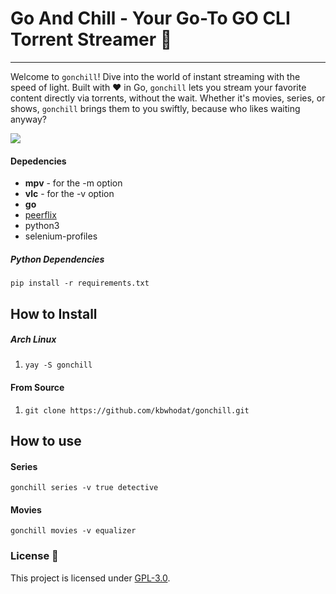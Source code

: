 
# Go And Chill - Your Go-To GO CLI Torrent Streamer 🚀
_________________________________________________________


Welcome to `gonchill`! Dive into the world of instant streaming with the speed of light. Built with ❤️ in Go, `gonchill` lets you stream your favorite content directly via torrents, without the wait. Whether it's movies, series, or shows, `gonchill` brings them to you swiftly, because who likes waiting anyway?

![](images/output.gif)

#### Depedencies
- **mpv** - for the -m option
- **vlc** - for the -v option
- **go**
- [peerflix](https://github.com/mafintosh/peerflix)
- python3
- selenium-profiles

##### Python Dependencies
```python3
pip install -r requirements.txt
```

## How to Install
##### Arch Linux
1. ```yay -S gonchill```

#### From Source
1. ```git clone https://github.com/kbwhodat/gonchill.git```


## How to use
#### Series
```gonchill series -v true detective```

#### Movies
```gonchill movies -v equalizer```

### License 📜
This project is licensed under [GPL-3.0](https://raw.githubusercontent.com/Illumina/licenses/master/gpl-3.0.txt).
